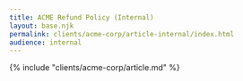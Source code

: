 ```yaml
---
title: ACME Refund Policy (Internal)
layout: base.njk
permalink: clients/acme-corp/article-internal/index.html
audience: internal
---
```


{% include "clients/acme-corp/article.md" %}
